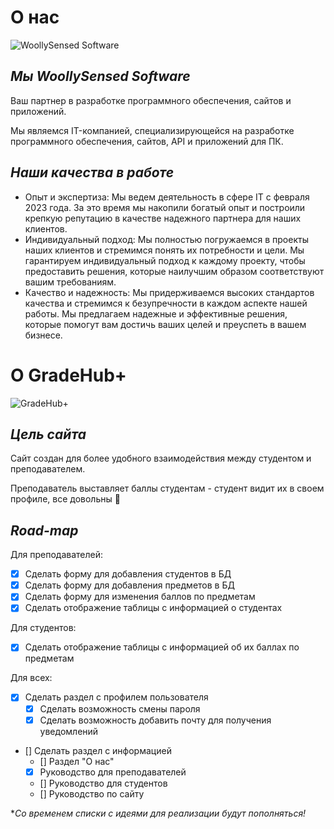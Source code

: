 # О нас
![WoollySensed Software](https://i.imgur.com/xqk0Y8t.png)
## ***Мы WoollySensed Software***
Ваш партнер в разработке программного обеспечения, сайтов и приложений. 

Мы являемся IT-компанией, специализирующейся на разработке программного обеспечения, сайтов, API и приложений для ПК.

## ***Наши качества в работе***
- Опыт и экспертиза: Мы ведем деятельность в сфере IT с февраля 2023 года.
За это время мы накопили богатый опыт и построили крепкую репутацию в качестве надежного партнера для наших клиентов.
- Индивидуальный подход: Мы полностью погружаемся в проекты наших клиентов и стремимся понять их потребности и цели.
Мы гарантируем индивидуальный подход к каждому проекту, чтобы предоставить решения, которые наилучшим образом соответствуют вашим требованиям.
- Качество и надежность: Мы придерживаемся высоких стандартов качества и стремимся к безупречности в каждом аспекте нашей работы.
Мы предлагаем надежные и эффективные решения, которые помогут вам достичь ваших целей и преуспеть в вашем бизнесе.

# О GradeHub+
![GradeHub+](https://i.imgur.com/rXoAUKX.png)
## ***Цель сайта***
Сайт создан для более удобного взаимодействия между студентом и преподавателем.

Преподаватель выставляет баллы студентам - студент видит их в своем профиле, все довольны 🙂


## ***Road-map***

Для преподавателей:
- [x] Сделать форму для добавления студентов в БД
- [x] Сделать форму для добавления предметов в БД
- [x] Сделать форму для изменения баллов по предметам
- [x] Сделать отображение таблицы с информацией о студентах

Для студентов:
- [x] Сделать отображение таблицы с информацией об их баллах по предметам 

Для всех:
- [x] Сделать раздел с профилем пользователя
	- [x] Сделать возможность смены пароля
	- [x] Сделать возможность добавить почту для получения уведомлений
- [] Сделать раздел с информацией
	- [] Раздел "О нас"
	- [x] Руководство для преподавателей
	- [] Руководство для студентов
	- [] Руководство по сайту

\**Со временем списки с идеями для реализации будут пополняться!*
